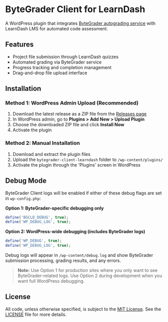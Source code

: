 # ByteGrader Client for LearnDash

A WordPress plugin that integrates [ByteGrader autograding service](https://github.com/ShawnHymel/bytegrader) with LearnDash LMS for automated code assessment.

## Features

- Project file submission through LearnDash quizzes
- Automated grading via ByteGrader service
- Progress tracking and completion management
- Drag-and-drop file upload interface

## Installation

### Method 1: WordPress Admin Upload (Recommended)
1. Download the latest release as a ZIP file from the [Releases page](https://github.com/ShawnHymel/bytegrader-client-learndash/releases)
2. In WordPress admin, go to **Plugins > Add New > Upload Plugin**
3. Choose the downloaded ZIP file and click **Install Now**
4. Activate the plugin

### Method 2: Manual Installation
1. Download and extract the plugin files
2. Upload the `bytegrader-client-learndash` folder to `/wp-content/plugins/`
3. Activate the plugin through the 'Plugins' screen in WordPress

## Debug Mode

ByteGrader Client logs will be enabled if either of these debug flags are set in `wp-config.php`:

**Option 1: ByteGrader-specific debugging only**

```php
define('BGCLD_DEBUG', true);
define('WP_DEBUG_LOG', true);
```

**Option 2: WordPress-wide debugging (includes ByteGrader logs)**

```php
define('WP_DEBUG', true);
define('WP_DEBUG_LOG', true);
```

Debug logs will appear in `/wp-content/debug.log` and show ByteGrader submission processing, grading results, and any errors.

> **Note:** Use Option 1 for production sites where you only want to see ByteGrader-related logs. Use Option 2 during development when you want full WordPress debugging.

## License

All code, unless otherwise specified, is subject to the [MIT License](https://opensource.org/license/mit). See the [LICENSE](/LICENSE) file for more details.